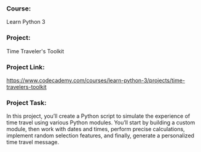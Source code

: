 ### Course:
Learn Python 3

### Project:
Time Traveler's Toolkit

### Project Link:
https://www.codecademy.com/courses/learn-python-3/projects/time-travelers-toolkit

### Project Task:
In this project, you’ll create a Python script to simulate the experience of time travel using various Python modules.
You’ll start by building a custom module, then work with dates and times, perform precise calculations, implement random
selection features, and finally, generate a personalized time travel message.
